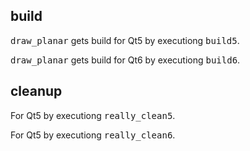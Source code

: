 ## build

<kbd>draw\_planar</kbd> gets build for Qt5 by executiong <kbd>build5</kbd>.

<kbd>draw\_planar</kbd> gets build for Qt6 by executiong <kbd>build6</kbd>.

## cleanup

For Qt5 by executiong <kbd>really_clean5</kbd>.

For Qt5 by executiong <kbd>really_clean6</kbd>.


